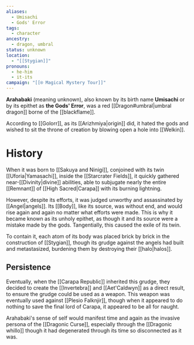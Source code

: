 ```yaml
---
aliases:
  - Umisachi
  - Gods' Error
tags:
  - character
ancestry:
  - dragon, umbral
status: unknown
location:
  - "[[Stygian]]"
pronouns:
  - he-him
  - it-its
campaign: "[[⍟ Magical Mystery Tour]]"
---
```

**Arahabaki** (meaning unknown), also known by its birth name **Umisachi** or by its epithet as **the Gods' Error**, was a red [[Dragon#umbral|umbral dragon]] borne of the [[blackflame]].

According to [[Golorr]], as its [[Arizhmiya|origin]] did, it hated the gods and wished to sit the throne of creation by blowing open a hole into [[Welkin]]. 

# History

When it was born to [[Sakuya and Ninigi]], conjoined with its twin [[Uforia|Yamasachi]], inside the [[Starcrater Fields]], it quickly gathered near-[[Divinity|divine]] abilities, able to subjugate nearly the entire [[Remnant]] of [[High Sacred|Carapa]] with its burning lightning. 

However, despite its efforts, it was judged unworthy and assassinated by [[Angel|angels]]. Its [[Body]], like its source, was without end, and would rise again and again no matter what efforts were made. This is why it became known as its unholy epithet, as though it and its source were a mistake made by the gods. Tangentially, this caused the exile of its twin.

To contain it, each atom of its body was placed brick by brick in the construction of [[Stygian]], though its grudge against the angels had built and metastasized, burdening them by destroying their [[halo|halos]]. 

## Persistence
Eventually, when the [[Carapa Republic]] inherited this grudge, they decided to create the [[Invertebra]] and [[Aet'Caldwyn]] as a direct result, to ensure the grudge could be used as a weapon. This weapon was eventually used against [[Plesio Falknjir]], though when it appeared to do nothing to save the final lord of Carapa, it appeared to be all for naught.

Arahabaki's sense of self would manifest time and again as the invasive persona of the [[Dragonic Curse]], especially through the [[Dragonic whillo]] though it had degenerated through its time so disconnected as it was.